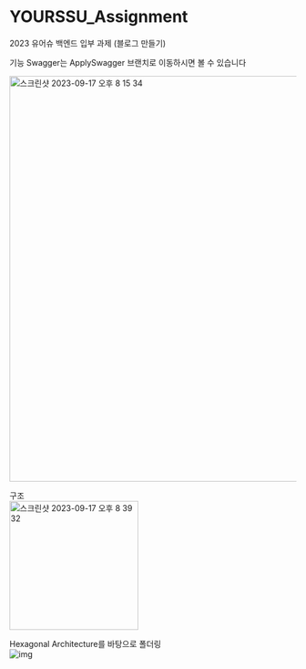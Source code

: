 # YOURSSU_Assignment
2023 유어슈 백엔드 입부 과제 (블로그 만들기)

기능
Swagger는 ApplySwagger 브랜치로 이동하시면 볼 수 있습니다<br>

<img width="711" alt="스크린샷 2023-09-17 오후 8 15 34" src="https://github.com/sangcheol12/YOURSSU_Assignment/assets/53574961/9bc9291c-cb5f-4410-912f-537e1e0a4495">

구조<br>
<img width="226" alt="스크린샷 2023-09-17 오후 8 39 32" src="https://github.com/sangcheol12/YOURSSU_Assignment/assets/53574961/b4eb089d-0435-4b92-b9d5-49eea0881e36">

Hexagonal Architecture를 바탕으로 폴더링<br>
![img](https://github.com/sangcheol12/YOURSSU_Assignment/assets/53574961/3a59b79a-cd93-4abb-9873-2c7818aaf1c2)
